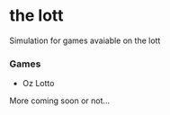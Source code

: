 # the lott
Simulation for games avaiable on the lott

### Games
- Oz Lotto

More coming soon or not...
